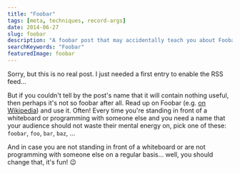```yaml
---
title: "Foobar"
tags: [meta, techniques, record-args]
date: 2014-06-27
slug: foobar
description: "A foobar post that may accidentally teach you about Foobar."
searchKeywords: "Foobar"
featuredImage: foobar
---
```


Sorry, but this is no real post.
I just needed a first entry to enable the RSS feed...

But if you couldn't tell by the post's name that it will contain nothing useful, then perhaps it's not so foobar after all.
Read up on Foobar (e.g. [on Wikipedia](http://en.wikipedia.org/wiki/Foo)) and use it.
Often!
Every time you're standing in front of a whiteboard or programming with someone else and you need a name that your audience should not waste their mental energy on, pick one of these: `foobar`, `foo`, `bar`, `baz`, ...

And in case you are not standing in front of a whiteboard or are not programming with someone else on a regular basis... well, you should change that, it's fun!
😉
